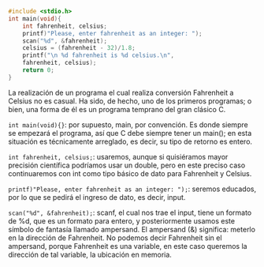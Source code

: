 ```c
#include <stdio.h>
int main(void){
	int fahrenheit, celsius;
	printf)"Please, enter fahrenheit as an integer: ");
	scan("%d", &fahrenheit);
	celsius = (fahrenheit - 32)/1.8;
	printf("\n %d fahrenheit is %d celsius.\n",
	fahrenheit, celsius);
	return 0;
}
```

La realización de un programa el cual realiza conversión Fahrenheit a Celsius no es casual. Ha sido, de hecho, uno de los primeros programas; o bien, una forma de él es un programa temprano del gran clásico C.

`int main(void){}`: por supuesto, main, por convención. Es donde siempre se empezará el programa, así que C debe siempre tener un main(); en esta situación es técnicamente arreglado, es decir, su tipo de retorno es entero.

`int fahrenheit, celsius;`: usaremos, aunque si quisiéramos mayor precisión científica podríamos usar un double, pero en este preciso caso continuaremos con int como tipo básico de dato para Fahrenheit y Celsius.

`printf)"Please, enter fahrenheit as an integer: ");`: seremos educados, por lo que se pedirá el ingreso de dato, es decir, input.

`scan("%d", &fahrenheit);`: scanf, el cual nos trae el input, tiene un formato de %d, que es un formato para entero, y posteriormente usamos este símbolo de fantasía llamado ampersand. El ampersand (&) significa: meterlo en la dirección de Fahrenheit. No podemos decir Fahrenheit sin el ampersand, porque Fahrenheit es una variable, en este caso queremos la dirección de tal variable, la ubicación en memoria.